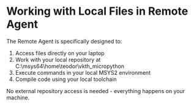 # Working with Local Files in Remote Agent

The Remote Agent is specifically designed to:
1. Access files directly on your laptop
2. Work with your local repository at C:\msys64\home\teodor\vkth_micropython
3. Execute commands in your local MSYS2 environment
4. Compile code using your local toolchain

No external repository access is needed - everything happens on your machine.